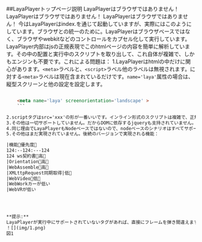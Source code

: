 ##LayaPlayerトップページ説明
LayaPlayerはブラウザではありません！
LayaPlayerはブラウザではありません！
LayaPlayerはブラウザではありません！
今はLayaPlayerはindex.を通じて起動していますが、実際にはこのようにしています。ブラウザとの統一のために。LayaPlayerはブラウザベースではなく、ブラウザやwebkitなどのコントロールをカプセル化して実行しています。LayaPlayer内部はjsの正規表現でこのhtmlページの内容を簡単に解析しています。その中の配置と実行中のスクリプトを取り出して、これ自体が複雑で、しかもエンジンも不要です。これによる問題は：
1.LayaPlayerはhtmlの中だけに関心があります。`<meta>`ラベルと、`<script>`ラベル他のラベルは無視されます。に対する`<meta>`ラベルは現在含まれているだけです。`name='laya'`属性の場合は、縦型スクリーンと他の設定を設定します。</script>

    
```html

    <meta name='laya' screenorientation='landscape' >
    ```

2.scriptタグはsrc='xxx'の形が一番いいです。インライン形式のスクリプトは複雑で、正規表現で解析できないので、解析エラーが発生する可能性があります。
3.その他は一切サポートしていません。だからDOMに依存するjqueryも支持されていません。
4.同じ理由でLayaPlayerもNodeベースではないので、nodeベースのシナリオはすべてサポートされていません。
5.その他はまだ実現されていません。後続のバージョンで実現される機能：

|機能𞓜優先度𞓜
124:--124:---124
124 ws契約書𞓜高𞓜
|Orientation𞓜高𞓜
|WebAssemble𞓜高𞓜
|XMLttpRequest同期取得|低𞓜
|WebVideo𞓜低𞓜
|WebWorkカーが低い
|WebVRが低い
    



**提示:**  
LayaPlayerが実行中にサポートされていないタグがあれば、直接にフレームを弾き間違えます。図1のように
！[](img/1.png)
図1


